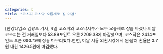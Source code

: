 ```yaml
---
categories: b
title: "코스피·코스닥 오름세로 장 마감"
---
```

[한강타임즈 김광호 기자] 4일 코스피와 코스닥지수가 모두 오름세로 장을 마쳤다.이날 코스피는 전 거래일보다 53.89포인트 오른 2209.38에 마감했으며, 코스닥은 24.14포인트 오른 696.79에 장을 마무리했다.한편, 이날 서울 외환시장에서 원·달러 환율은 3.7원 내린 1426.5원에 마감했다.